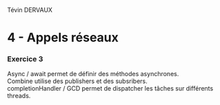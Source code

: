 Tévin DERVAUX

# 4 - Appels réseaux

### Exercice 3

Async / await permet de définir des méthodes asynchrones.   
Combine utilise des publishers et des subsribers.  
completionHandler / GCD permet de dispatcher les tâches sur différents threads.
